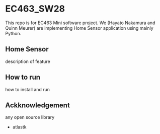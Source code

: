 # EC463_SW28
This repo is for EC463 Mini software project.
We (Hayato Nakamura and Quinn Meurer) are implementing Home Sensor application using mainly Python.

## Home Sensor
description of feature

## How to run
how to install and run

## Ackknowledgement
any open source library
- atlastk

